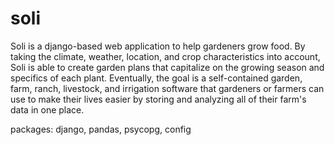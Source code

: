 # soli

Soli is a django-based web application to help gardeners grow food.  By taking the climate, weather, location, and crop characteristics into account,
Soli is able to create garden plans that capitalize on the growing season and specifics of each plant.  Eventually, the goal is a self-contained garden,
farm, ranch, livestock, and irrigation software that gardeners or farmers can use to make their lives easier by storing and analyzing all of their 
farm's data in one place.  

packages: django, pandas, psycopg, config
